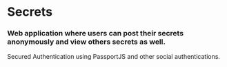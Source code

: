 # Secrets

### Web application where users can post their secrets anonymously and view others secrets as well. 
Secured Authentication using PassportJS and other social authentications.
